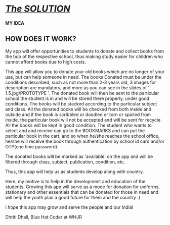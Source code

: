 # **<u>*The SOLUTION*</u>**

#### MY IDEA

## **HOW DOES IT WORK?**

My app will offer opportunities to students to donate and collect books from the hub of the respective school, thus making study easier for children who cannot  afford books due to high costs. 

This app will allow you to donate your old books which are no longer of your use, but can help someone in need. The books Donated must be under the conditions described, such as not more than 2-3 years old, 3 images for description are mandatory, and more as you can see in the slides of ' 1.5.jpg/PROTOTYPE '. The donated book will then be sent to the particular school the student is in and will be stored there properly, under good conditions. The books will be stacked according to the particular subject and class. All the donated books will be checked from both inside and outside and if the book is scribbled or doodled or torn or spoiled from inside, the particular book will not be accepted and will be sent for recycle. All the books will be kept in good condition. The student who wants to select and and receive can go to the BOOKMARKS and can put the particular book in the cart, and so when he/she reaches the school office, he/she will receive the book through authentication by school id card and/or OTP(one time password).

The donated books will be marked as 'available' on the app and will be filtered through class, subject, publication, condition, etc.

Thus, this app will help us as students develop along with country.

Here, my motive is to help in the development and education of the students.
Growing this app will serve as a mode for donation for uniforms, stationary and other essentials that can be donated for those in need and will help the youth plan a good future for them and the country :)

I hope this app may grow and serve the people and our India!
 
 
 
 
  
 
 
Dhriti Dhall,
Blue Hat Coder at WHJR
